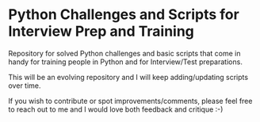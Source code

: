 # Python Challenges and Scripts for Interview Prep and Training
Repository for solved Python challenges and basic scripts that come in handy for training people in Python and for Interview/Test preparations.

This will be an evolving repository and I will keep adding/updating scripts over time.

If you wish to contribute or spot improvements/comments, please feel free to reach out to me and I would love both feedback and critique :-)
